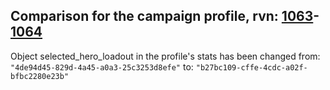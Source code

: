 ## Comparison for the campaign profile, rvn: [1063](https://github.com/PRO100KatYT/FortniteProfileRevisions/tree/main/profiles/campaign/1063%20campaign.json)-[1064](https://github.com/PRO100KatYT/FortniteProfileRevisions/tree/main/profiles/campaign/1064%20campaign.json)

Object selected_hero_loadout in the profile's stats has been changed from: `"4de94d45-829d-4a45-a0a3-25c3253d8efe"` to: `"b27bc109-cffe-4cdc-a02f-bfbc2280e23b"`
<br><br>
